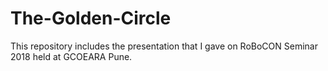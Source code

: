 # The-Golden-Circle
This repository includes the presentation that I gave on RoBoCON Seminar 2018 held at GCOEARA Pune.
